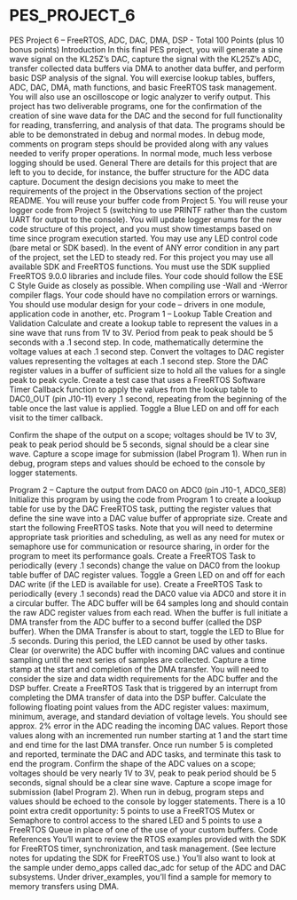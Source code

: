 # PES_PROJECT_6
PES Project 6 – FreeRTOS, ADC, DAC, DMA, DSP - Total 100 Points (plus 10 bonus points)
Introduction
In this final PES project, you will generate a sine wave signal on the KL25Z’s DAC, capture the signal with the KL25Z’s ADC, transfer collected data buffers via DMA to another data buffer, and perform basic DSP analysis of the signal. You will exercise lookup tables, buffers, ADC, DAC, DMA, math functions, and basic FreeRTOS task management. You will also use an oscilloscope or logic analyzer to verify output.
This project has two deliverable programs, one for the confirmation of the creation of sine wave data for the DAC and the second for full functionality for reading, transferring, and analysis of that data.
The programs should be able to be demonstrated in debug and normal modes. In debug mode, comments on program steps should be provided along with any values needed to verify proper operations. In normal mode, much less verbose logging should be used.
General
There are details for this project that are left to you to decide, for instance, the buffer structure for the ADC data capture. Document the design decisions you make to meet the requirements of the project in the Observations section of the project README.
You will reuse your buffer code from Project 5. You will reuse your logger code from Project 5 (switching to use PRINTF rather than the custom UART for output to the console). You will update logger enums for the new code structure of this project, and you must show timestamps based on time since program execution started. You may use any LED control code (bare metal or SDK based). In the event of ANY error condition in any part of the project, set the LED to steady red.
For this project you may use all available SDK and FreeRTOS functions. You must use the SDK supplied FreeRTOS 9.0.0 libraries and include files.
Your code should follow the ESE C Style Guide as closely as possible.
When compiling use -Wall and -Werror compiler flags. Your code should have no compilation errors or warnings.
You should use modular design for your code – drivers in one module, application code in another, etc.
Program 1 – Lookup Table Creation and Validation
Calculate and create a lookup table to represent the values in a sine wave that runs from 1V to 3V. Period from peak to peak should be 5 seconds with a .1 second step. In code, mathematically determine the voltage values at each .1 second step. Convert the voltages to DAC register values representing the voltages at each .1 second step. Store the DAC register values in a buffer of sufficient size to hold all the values for a single peak to peak cycle.
Create a test case that uses a FreeRTOS Software Timer Callback function to apply the values from the lookup table to DAC0_OUT (pin J10-11) every .1 second, repeating from the beginning of the table once the last value is applied. Toggle a Blue LED on and off for each visit to the timer callback.


Confirm the shape of the output on a scope; voltages should be 1V to 3V, peak to peak period should be 5 seconds, signal should be a clear sine wave. Capture a scope image for submission (label Program 1).
When run in debug, program steps and values should be echoed to the console by logger statements.


Program 2 – Capture the output from DAC0 on ADC0 (pin J10-1, ADC0_SE8)
Initialize this program by using the code from Program 1 to create a lookup table for use by the DAC FreeRTOS task, putting the register values that define the sine wave into a DAC value buffer of appropriate size.
Create and start the following FreeRTOS tasks. Note that you will need to determine appropriate task priorities and scheduling, as well as any need for mutex or semaphore use for communication or resource sharing, in order for the program to meet its performance goals.
Create a FreeRTOS Task to periodically (every .1 seconds) change the value on DAC0 from the lookup table buffer of DAC register values. Toggle a Green LED on and off for each DAC write (if the LED is available for use).
Create a FreeRTOS Task to periodically (every .1 seconds) read the DAC0 value via ADC0 and store it in a circular buffer. The ADC buffer will be 64 samples long and should contain the raw ADC register values from each read. When the buffer is full initiate a DMA transfer from the ADC buffer to a second buffer (called the DSP buffer). When the DMA Transfer is about to start, toggle the LED to Blue for .5 seconds. During this period, the LED cannot be used by other tasks. Clear (or overwrite) the ADC buffer with incoming DAC values and continue sampling until the next series of samples are collected. Capture a time stamp at the start and completion of the DMA transfer. You will need to consider the size and data width requirements for the ADC buffer and the DSP buffer.
Create a FreeRTOS Task that is triggered by an interrupt from completing the DMA transfer of data into the DSP buffer. Calculate the following floating point values from the ADC register values: maximum, minimum, average, and standard deviation of voltage levels. You should see approx. 2% error in the ADC reading the incoming DAC values. Report those values along with an incremented run number starting at 1 and the start time and end time for the last DMA transfer. Once run number 5 is completed and reported, terminate the DAC and ADC tasks, and terminate this task to end the program.
Confirm the shape of the ADC values on a scope; voltages should be very nearly 1V to 3V, peak to peak period should be 5 seconds, signal should be a clear sine wave. Capture a scope image for submission (label Program 2).
When run in debug, program steps and values should be echoed to the console by logger statements.
There is a 10 point extra credit opportunity: 5 points to use a FreeRTOS Mutex or Semaphore to control access to the shared LED and 5 points to use a FreeRTOS Queue in place of one of the use of your custom buffers.
Code References
You’ll want to review the RTOS examples provided with the SDK for FreeRTOS timer, synchronization, and task management. (See lecture notes for updating the SDK for FreeRTOS use.) You’ll also want to look at the sample under demo_apps called dac_adc for setup of the ADC and DAC subsystems. Under driver_examples, you’ll find a sample for memory to memory transfers using DMA.
